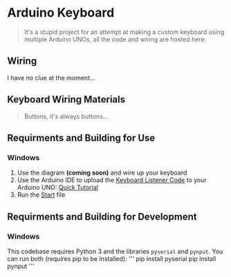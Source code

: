 # Arduino Keyboard
> It's a stupid project for an attempt at making a custom keyboard using multiple Arduino UNOs, all the code and wiring are hosted here.

## Wiring

I have no clue at the moment...

## Keyboard Wiring Materials

> Buttons, it's always buttons...

## Requirments and Building for Use

### Windows

1. Use the diagram **(coming soon)** and wire up your keyboard
2. Use the Arduino IDE to upload the [Keyboard Listener Code](src/KeyboardListener.ino) to your Arduino UNO: [Quick Tutorial](https://www.youtube.com/watch?v=xQfC72VeV7Y)
3. Run the [Start](out/start.exe) file

## Requirments and Building for Development

### Windows

This codebase requires Python 3 and the libraries `pyserial` and `pynput`. You can run both (requires pip to be installed):
'''
pip install pyserial
pip install pynput
'''
